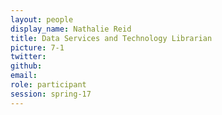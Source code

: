 ```yaml
---
layout: people
display_name: Nathalie Reid
title: Data Services and Technology Librarian
picture: 7-1
twitter:
github:
email:
role: participant
session: spring-17
---
```

